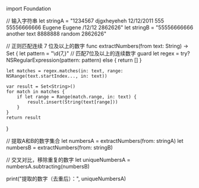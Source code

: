import Foundation

// 输入字符串
let stringA = "1234567 djgxheyeheh 12/12/2011 555 55556666666 Eugene Eugene /12/12 2862626"
let stringB = "55556666666 another text 8888888 random 2862626"

// 正则匹配连续 7 位及以上的数字
func extractNumbers(from text: String) -> Set<String> {
    let pattern = "\\d{7,}"  // 匹配7位及以上的连续数字
    guard let regex = try? NSRegularExpression(pattern: pattern) else { return [] }
    
    let matches = regex.matches(in: text, range: NSRange(text.startIndex..., in: text))
    
    var result = Set<String>()
    for match in matches {
        if let range = Range(match.range, in: text) {
            result.insert(String(text[range]))
        }
    }
    return result
}

// 提取A和B的数字集合
let numbersA = extractNumbers(from: stringA)
let numbersB = extractNumbers(from: stringB)

// 交叉对比，移除重复的数字
let uniqueNumbersA = numbersA.subtracting(numbersB)

print("提取的数字（去重后）：", uniqueNumbersA)
